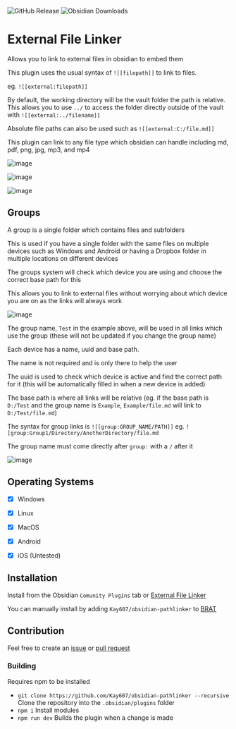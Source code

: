 ![GitHub Release](https://img.shields.io/github/v/release/Kay607/obsidian-pathlinker)
![Obsidian Downloads](https://img.shields.io/badge/dynamic/json?logo=obsidian&color=%23483699&label=downloads&query=%24%5B%22pathlinker%22%5D.downloads&url=https%3A%2F%2Fraw.githubusercontent.com%2Fobsidianmd%2Fobsidian-releases%2Fmaster%2Fcommunity-plugin-stats.json)

# External File Linker
Allows you to link to external files in obsidian to embed them

This plugin uses the usual syntax of `![[filepath]]` to link to files. 

eg. `![[external:filepath]] `

By default, the working directory will be the vault folder the path is relative. This allows you to use `../` to access the folder directly outside of the vault with `![[external:../filename]]`

Absolute file paths can also be used such as `![[external:C:/file.md]]`

This plugin can link to any file type which obsidian can handle including md, pdf, png, jpg, mp3, and mp4

![image](https://github.com/user-attachments/assets/3ef987ad-25c7-4c3c-9b7c-6591bac62b40)

![image](https://github.com/user-attachments/assets/8373a3da-2eb8-4ffb-9755-de177990481a)

![image](https://github.com/user-attachments/assets/6091a0c1-f598-43aa-b637-93164de3a8b0)

## Groups
A group is a single folder which contains files and subfolders

This is used if you have a single folder with the same files on multiple devices such as Windows and Android or having a Dropbox folder in multiple locations on different devices

The groups system will check which device you are using and choose the correct base path for this

This allows you to link to external files without worrying about which device you are on as the links will always work

![image](https://github.com/user-attachments/assets/55ed7be4-99bb-4636-8a99-d7523d924346)

The group name, `Test` in the example above, will be used in all links which use the group (these will not be updated if you change the group name)

Each device has a name, uuid and base path.

The name is not required and is only there to help the user

The uuid is used to check which device is active and find the correct path for it (this will be automatically filled in when a new device is added)

The base path is where all links will be relative (eg. if the base path is `D:/Test` and the group name is `Example`, `Example/file.md` will link to `D:/Test/file.md`)

The syntax for group links is `![[group:GROUP_NAME/PATH]]` eg. `![group:Group1/Directory/AnotherDirectory/file.md`

The group name must come directly after `group:` with a `/` after it

![image](https://github.com/user-attachments/assets/2780a476-a4d0-4a59-997f-34b6410be9d5)


## Operating Systems
- [x] Windows
- [x] Linux
- [x] MacOS

- [x] Android
- [x] iOS (Untested)


## Installation

Install from the Obsidian `Comunity Plugins` tab or [External File Linker](https://obsidian.md/plugins?id=pathlinker)

You can manually install by adding `Kay607/obsidian-pathlinker` to [BRAT](https://github.com/TfTHacker/obsidian42-brat)

## Contribution

Feel free to create an [issue](https://github.com/Kay607/obsidian-pathlinker/issues) or [pull request](https://github.com/Kay607/obsidian-pathlinker/pulls)

### Building

Requires npm to be installed

- `git clone https://github.com/Kay607/obsidian-pathlinker --recursive` Clone the repository into the `.obsidian/plugins` folder
- `npm i` Install modules
- `npm run dev` Builds the plugin when a change is made
